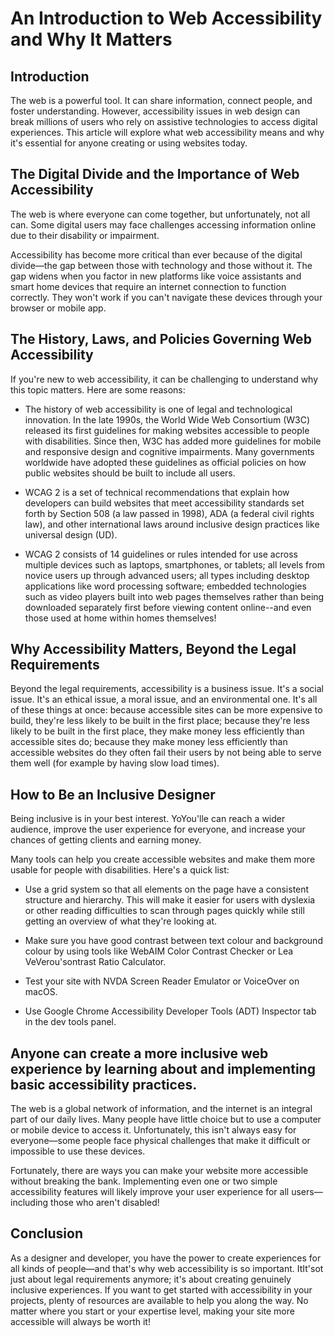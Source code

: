 # An Introduction to Web Accessibility and Why It Matters

## Introduction

The web is a powerful tool. It can share information, connect people, and foster understanding. However, accessibility issues in web design can break millions of users who rely on assistive technologies to access digital experiences. This article will explore what web accessibility means and why it's essential for anyone creating or using websites today.

## The Digital Divide and the Importance of Web Accessibility

The web is where everyone can come together, but unfortunately, not all can. Some digital users may face challenges accessing information online due to their disability or impairment.

Accessibility has become more critical than ever because of the digital divide—the gap between those with technology and those without it. The gap widens when you factor in new platforms like voice assistants and smart home devices that require an internet connection to function correctly. They won't work if you can't navigate these devices through your browser or mobile app.

## The History, Laws, and Policies Governing Web Accessibility

If you're new to web accessibility, it can be challenging to understand why this topic matters. Here are some reasons:

* The history of web accessibility is one of legal and technological innovation. In the late 1990s, the World Wide Web Consortium (W3C) released its first guidelines for making websites accessible to people with disabilities. Since then, W3C has added more guidelines for mobile and responsive design and cognitive impairments. Many governments worldwide have adopted these guidelines as official policies on how public websites should be built to include all users.
    
* WCAG 2 is a set of technical recommendations that explain how developers can build websites that meet accessibility standards set forth by Section 508 (a law passed in 1998), ADA (a federal civil rights law), and other international laws around inclusive design practices like universal design (UD).
    
* WCAG 2 consists of 14 guidelines or rules intended for use across multiple devices such as laptops, smartphones, or tablets; all levels from novice users up through advanced users; all types including desktop applications like word processing software; embedded technologies such as video players built into web pages themselves rather than being downloaded separately first before viewing content online--and even those used at home within homes themselves!
    

## Why Accessibility Matters, Beyond the Legal Requirements

Beyond the legal requirements, accessibility is a business issue. It's a social issue. It's an ethical issue, a moral issue, and an environmental one. It's all of these things at once: because accessible sites can be more expensive to build, they're less likely to be built in the first place; because they're less likely to be built in the first place, they make money less efficiently than accessible sites do; because they make money less efficiently than accessible websites do they often fail their users by not being able to serve them well (for example by having slow load times).

## How to Be an Inclusive Designer

Being inclusive is in your best interest. YoYou'lle can reach a wider audience, improve the user experience for everyone, and increase your chances of getting clients and earning money.

Many tools can help you create accessible websites and make them more usable for people with disabilities. Here's a quick list:

* Use a grid system so that all elements on the page have a consistent structure and hierarchy. This will make it easier for users with dyslexia or other reading difficulties to scan through pages quickly while still getting an overview of what they're looking at.
    
* Make sure you have good contrast between text colour and background colour by using tools like WebAIM Color Contrast Checker or Lea VeVerou'sontrast Ratio Calculator.
    
* Test your site with NVDA Screen Reader Emulator or VoiceOver on macOS.
    
* Use Google Chrome Accessibility Developer Tools (ADT) Inspector tab in the dev tools panel.
    

## Anyone can create a more inclusive web experience by learning about and implementing basic accessibility practices.

The web is a global network of information, and the internet is an integral part of our daily lives. Many people have little choice but to use a computer or mobile device to access it. Unfortunately, this isn't always easy for everyone—some people face physical challenges that make it difficult or impossible to use these devices.

Fortunately, there are ways you can make your website more accessible without breaking the bank. Implementing even one or two simple accessibility features will likely improve your user experience for all users—including those who aren't disabled!

## Conclusion

As a designer and developer, you have the power to create experiences for all kinds of people—and that's why web accessibility is so important. ItIt'sot just about legal requirements anymore; it's about creating genuinely inclusive experiences. If you want to get started with accessibility in your projects, plenty of resources are available to help you along the way. No matter where you start or your expertise level, making your site more accessible will always be worth it!